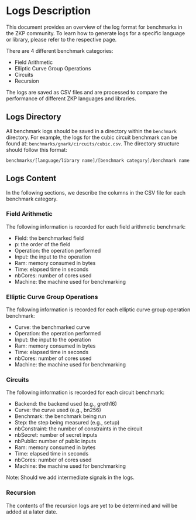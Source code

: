 # Logs Description

This document provides an overview of the log format for benchmarks in the ZKP community. To learn how to generate logs for a specific language or library, please refer to the respective page.

There are 4 different benchmark categories:

* Field Arithmetic
* Elliptic Curve Group Operations
* Circuits
* Recursion

The logs are saved as CSV files and are processed to compare the performance of different ZKP languages and libraries.

## Logs Directory

All benchmark logs should be saved in a directory within the `benchmark` directory.
For example, the logs for the cubic circuit benchmark can be found at: `benchmarks/gnark/circuits/cubic.csv`.
The directory structure should follow this format:

```
benchmarks/[language/library name]/[benchmark category]/benchmark name
```

## Logs Content

In the following sections, we describe the columns in the CSV file for each benchmark category.

### Field Arithmetic

The following information is recorded for each field arithmetic benchmark:

* Field: the benchmarked field
* p: the order of the field
* Operation: the operation performed
* Input: the input to the operation
* Ram: memory consumed in bytes
* Time: elapsed time in seconds
* nbCores: number of cores used
* Machine: the machine used for benchmarking

### Elliptic Curve Group Operations

The following information is recorded for each elliptic curve group operation benchmark:

* Curve: the benchmarked curve
* Operation: the operation performed
* Input: the input to the operation
* Ram: memory consumed in bytes
* Time: elapsed time in seconds
* nbCores: number of cores used
* Machine: the machine used for benchmarking

### Circuits

The following information is recorded for each circuit benchmark:

* Backend: the backend used (e.g., groth16)
* Curve: the curve used (e.g., bn256)
* Benchmark: the benchmark being run
* Step: the step being measured (e.g., setup)
* nbConstraint: the number of constraints in the circuit
* nbSecret: number of secret inputs
* nbPublic: number of public inputs
* Ram: memory consumed in bytes
* Time: elapsed time in seconds
* nbCores: number of cores used
* Machine: the machine used for benchmarking

Note: Should we add intermediate signals in the logs.

### Recursion

The contents of the recursion logs are yet to be determined and will be added at a later date.
